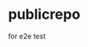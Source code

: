 # publicrepo
for e2e test





















































































































































































































































































